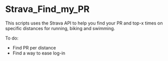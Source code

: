 # Strava_Find_my_PR
This scripts uses the Strava API to help you find your PR and top-x times on specific distances for running, biking and swimming. 

To do:
 - Find PR per distance
 - Find a way to ease log-in
